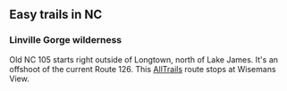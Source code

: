 ## Easy trails in NC

### Linville Gorge wilderness

Old NC 105 starts right outside of Longtown, north of Lake James. It's an offshoot of the current Route 126.
This [AllTrails](https://www.alltrails.com/explore/map/linville-gorge-4x4-03c6b06) route stops at Wisemans View.

